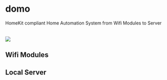# domo
HomeKit compliant Home Automation System from Wifi Modules to Server
<br><br><br>
![](https://docs.google.com/uc?id=0BxOSr4OUvNOfQU1MRTBYV1FOSEU)
<br>
## Wifi Modules

## Local Server



